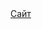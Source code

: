 <!DOCTYPE html>
<html lang="en">
    <head>
        <meta charset="UTF-8">
    </head>
    <body>
    <a href="index.html">Сайт</a>
    </body>
</html>
